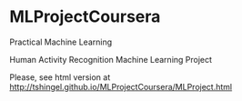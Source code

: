 MLProjectCoursera
=================
Practical Machine Learning

Human Activity Recognition Machine Learning Project

Please, see html version at http://tshingel.github.io/MLProjectCoursera/MLProject.html
